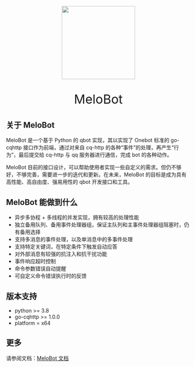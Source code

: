 <div style="text-align: center;">
<img width=200 src="https://proj.glowmem.com/MeloBot/images/icon.png" />
<p style="font-size: 2.125rem;">MeloBot</p>
</div>

## 关于 MeloBot

MeloBot 是一个基于 Python 的 qbot 实现，其以实现了 Onebot 标准的 go-cqhttp 接口作为前端，通过对来自 cq-http 的各种“事件”的处理，再产生“行为”，最后提交给 cq-http 与 qq 服务器进行通信，完成 bot 的各种动作。

MeloBot 目前的接口设计，可以帮助使用者实现一些自定义的需求。但仍不够好，不够完善，需要进一步的迭代和更新。在未来，MeloBot 的目标是成为具有高性能、高自由度、强易用性的 qbot 开发接口和工具。

## MeloBot 能做到什么
- 异步多协程 + 多线程的并发实现，拥有较高的处理性能
- 独立备用队列、备用事件处理器组，保证主队列和主事件处理器组阻塞时，仍有备用选择
- 支持多消息的事件处理，以及单消息中的多事件处理
- 支持特定关键词，在特定条件下触发自动应答
- 对外部消息有较强的抗注入和抗干扰功能
- 事件响应超时控制
- 命令参数错误自动提醒
- 可自定义命令错误执行时的反馈

## 版本支持
- python >= 3.8
- go-cqhttp >= 1.0.0
- platform = x64

## 更多
请参阅文档：[MeloBot 文档](https://proj.glowmem.com/MeloBot/)